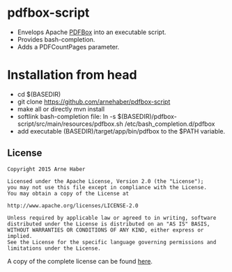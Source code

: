 # pdfbox-script

* Envelops Apache [PDFBox](https://pdfbox.apache.org/) into an executable script. 
* Provides bash-completion.
* Adds a PDFCountPages parameter.

# Installation from head
* cd $(BASEDIR)
* git clone https://github.com/arnehaber/pdfbox-script
* make all or directly mvn install
* softlink bash-completion file: ln -s $(BASEDIR)/pdfbox-script/src/main/resources/pdfbox.sh /etc/bash_completion.d/pdfbox
* add executable (BASEDIR)/target/app/bin/pdfbox to the $PATH variable. 

## License

    Copyright 2015 Arne Haber
    
    Licensed under the Apache License, Version 2.0 (the "License");
    you may not use this file except in compliance with the License.
    You may obtain a copy of the License at
    
    http://www.apache.org/licenses/LICENSE-2.0
    
    Unless required by applicable law or agreed to in writing, software
    distributed under the License is distributed on an "AS IS" BASIS,
    WITHOUT WARRANTIES OR CONDITIONS OF ANY KIND, either express or implied.
    See the License for the specific language governing permissions and
    limitations under the License.

A copy of the complete license can be found [here](http://www.apache.org/licenses/LICENSE-2.0 "License").
